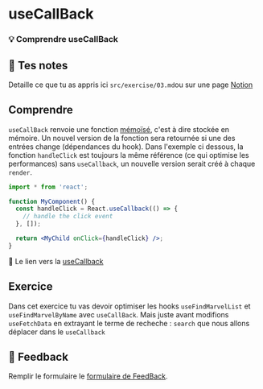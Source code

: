# useCallBack

### 💡 Comprendre useCallBack

## 📝 Tes notes

Detaille ce que tu as appris ici
`src/exercise/03.md`ou sur une page [Notion](https://go.mikecodeur.com/course-notes-template)

## Comprendre

`useCallBack` renvoie une fonction
[mémoïsé](https://fr.wikipedia.org/wiki/M%C3%A9mo%C3%AFsation), c'est à dire
stockée en mémoire. Un nouvel version de la fonction sera retournée si une des
entrées change (dépendances du hook). Dans l'exemple ci dessous, la fonction
`handleClick` est toujours la même référence (ce qui optimise les performances)
sans `useCallback`, un nouvelle version serait créé à chaque `render`.

```jsx
import * from 'react';

function MyComponent() {
  const handleClick = React.useCallback(() => {
    // handle the click event
  }, []);

  return <MyChild onClick={handleClick} />;
}
```

📑 Le lien vers la
[useCallback](https://fr.reactjs.org/docs/hooks-reference.html#usecallback)

## Exercice

Dans cet exercice tu vas devoir optimiser les hooks `useFindMarvelList` et
`useFindMarvelByName` avec `useCallBack`. Mais juste avant modifions
`useFetchData` en extrayant le terme de recheche : `search` que nous allons
déplacer dans le `useCallback`

## 🐜 Feedback

Remplir le formulaire le
[formulaire de FeedBack](https://go.mikecodeur.com/cours-react-avis).
